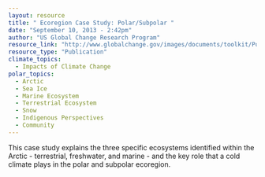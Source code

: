```yaml
---
layout: resource
title: " Ecoregion Case Study: Polar/Subpolar "
date: "September 10, 2013 - 2:42pm"
author: "US Global Change Research Program"
resource_link: "http://www.globalchange.gov/images/documents/toolkit/Polar_Subpolar/Case_Study/P..."
resource_type: "Publication"
climate_topics:
  - Impacts of Climate Change
polar_topics:
  - Arctic
  - Sea Ice
  - Marine Ecosystem
  - Terrestrial Ecosystem
  - Snow
  - Indigenous Perspectives
  - Community
---
```


This case study explains the three specific ecosystems identified within the Arctic - terrestrial, freshwater, and marine - and the key role that a cold climate plays in the polar and subpolar ecoregion.

